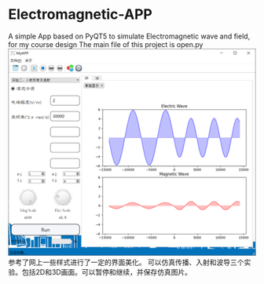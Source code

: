 # Electromagnetic-APP
A simple App based on PyQT5 to simulate Electromagnetic wave and field,  for my course design 
The main file of this project is open.py
![](image/Electromagnetic-APP.png)
参考了网上一些样式进行了一定的界面美化。
可以仿真传播、入射和波导三个实验。包括2D和3D画面。可以暂停和继续，并保存仿真图片。